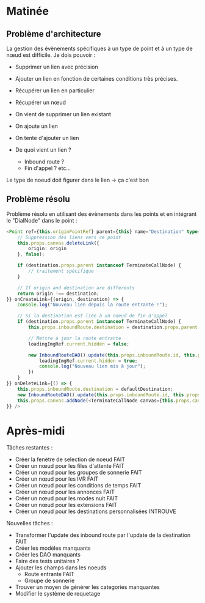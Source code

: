 # Matinée

## Problème d'architecture

La gestion des évènements spécifiques à un type de point et à un type de nœud est difficile.
Je dois pouvoir :
- Supprimer un lien avec précision
- Ajouter un lien en fonction de certaines conditions très précises.
- Récupérer un lien en particulier
- Récupérer un nœud

- On vient de supprimer un lien existant
- On ajoute un lien
- On tente d'ajouter un lien

- De quoi vient un lien ?
  - Inbound route ?
  - Fin d'appel ? etc...

Le type de noeud doit figurer dans le lien -> ça c'est bon

## Problème résolu

Problème résolu en utilisant des évènements dans les points et en intégrant le "DialNode" dans le point :

```ts
<Point ref={this.originPointRef} parent={this} name="Destination" type={PointType.Origin} validateLink={(origin, destination) => {
    // Suppression des liens vers ce point
    this.props.canvas.deleteLink({
        origin: origin
    }, false);

    if (destination.props.parent instanceof TerminateCallNode) {
        // traitement spécifique
    }

    // If origin and destination are differents
    return origin !== destination;
}} onCreateLink={(origin, destination) => {
    console.log("Nouveau lien depuis la route entrante !");

    // Si la destination est liée à un noeud de fin d'appel
    if (destination.props.parent instanceof TerminateCallNode) {
        this.props.inboundRoute.destination = destination.props.parent.props.destination;

        // Mettre à jour la route entrante
        loadingImgRef.current.hidden = false;

        new InboundRouteDAO().update(this.props.inboundRoute.id, this.props.inboundRoute).then(() => {
            loadingImgRef.current.hidden = true;
            console.log("Nouveau lien mis à jour");
        })
    }
}} onDeleteLink={() => {
    this.props.inboundRoute.destination = defaultDestination;
    new InboundRouteDAO().update(this.props.inboundRoute.id, this.props.inboundRoute);
    this.props.canvas.addNode(<TerminateCallNode canvas={this.props.canvas} destination={this.props.inboundRoute.destination} />)
}} />
```

# Après-midi

Tâches restantes :
- Créer la fenètre de selection de noeud FAIT
- Créer un nœud pour les files d'attente FAIT
- Créer un nœud pour les groupes de sonnerie FAIT
- Créer un nœud pour les IVR FAIT
- Créer un nœud pour les conditions de temps FAIT
- Créer un nœud pour les annonces FAIT
- Créer un nœud pour les modes nuit FAIT
- Créer un nœud pour les extensions FAIT
- Créer un nœud pour les destinations personnalisées INTROUVE

Nouvelles tâches :
- Transformer l'update des inbound route par l'update de la destination FAIT
- Créer les modèles manquants
- Créer les DAO manquants
- Faire des tests unitaires ?
- Ajouter les champs dans les noeuds
  - Route entrante FAIT
  - Groupe de sonnerie
- Trouver un moyen de générer les categories manquantes
- Modifier le système de requetage